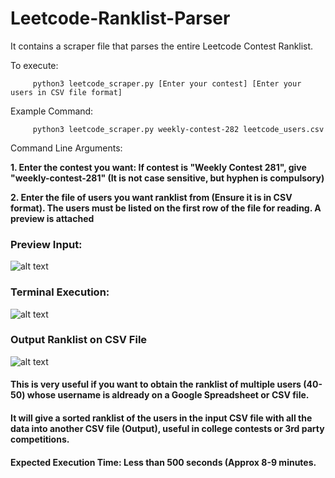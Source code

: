 # Leetcode-Ranklist-Parser
It contains a scraper file that parses the entire Leetcode Contest Ranklist.

To execute:

```
     python3 leetcode_scraper.py [Enter your contest] [Enter your users in CSV file format]
```

Example Command:

```
     python3 leetcode_scraper.py weekly-contest-282 leetcode_users.csv
```

Command Line Arguments:

**1. Enter the contest you want: If contest is "Weekly Contest 281", give "weekly-contest-281" (It is not case sensitive, but hyphen is compulsory)**
    
**2. Enter the file of users you want ranklist from (Ensure it is in CSV format). The users must be listed on the first row of the file for reading.
    A preview is attached**

### Preview Input:
![alt text](https://github.com/shubham11941140/Leetcode-Ranklist-Parser/blob/main/csvinput.PNG)

### Terminal Execution:
![alt text](https://github.com/shubham11941140/Leetcode-Ranklist-Parser/blob/main/terminaloutput.PNG)

### Output Ranklist on CSV File
![alt text](https://github.com/shubham11941140/Leetcode-Ranklist-Parser/blob/main/outputcsv.PNG)

#### This is very useful if you want to obtain the ranklist of multiple users (40-50) whose username is aldready on a Google Spreadsheet or CSV file.

#### It will give a sorted ranklist of the users in the input CSV file with all the data into another CSV file (Output), useful in college contests or 3rd party competitions.

#### Expected Execution Time: Less than 500 seconds (Approx 8-9 minutes.
